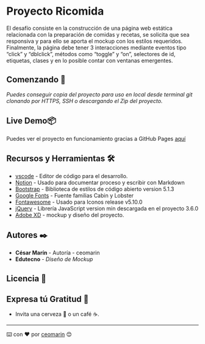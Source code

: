 # Proyecto Ricomida

El desafío consiste en la construcción de una página web estática relacionada con la preparación de comidas y recetas, se solicita que sea responsiva y para ello se aporta el mockup con los estilos requeridos.
Finalmente, la página debe tener 3 interacciones mediante eventos tipo “click” y “dblclick”, métodos como “toggle” y “on”, selectores de id, etiquetas, clases y en lo posible contar con ventanas emergentes.

## Comenzando 🚀

*Puedes conseguir copia del proyecto para uso en local desde terminal git clonando por HTTPS, SSH o descargando el Zip del proyecto.*

## Live Demo📦

Puedes ver el proyecto en funcionamiento gracias a GitHub Pages [aquí](https://ceomarin.github.io/ricomida/)

## Recursos y Herramientas 🛠️

- [vscode](https://code.visualstudio.com/) - Editor de código para el desarrollo.
- [Notion](https://www.notion.so/product) - Usado para documentar proceso y escribir con Markdown
- [Bootstrap](https://getbootstrap.com/docs/5.1/getting-started/introduction/) - Biblioteca de estilos de código abierto version 5.1.3
- [Google Fonts](https://fonts.google.com/) - Fuente familias Cabin y Lobster
- [Fontawesome](https://fontawesome.com/) - Usado para Iconos release v5.10.0
- [jQuery](https://jquery.com/) - Librería JavaScript version min descargada en el proyecto 3.6.0
- [Adobe XD](https://xd.adobe.com/spec/d60d3e21-4554-4e17-4fb1-e61d39f3d2b3-a03c/grid) - mockup y diseño del proyecto.

## Autores ✒️

- **César Marín** - Autoría - ceomarin
- **Edutecno** - *Diseño de Mockup*

## Licencia 📄

## Expresa tú Gratitud 🎁

- Invita una cerveza 🍺 o un café ☕.

---

⌨️ con ❤️ por [ceomarin](https://github.com/ceomarin) 😊
